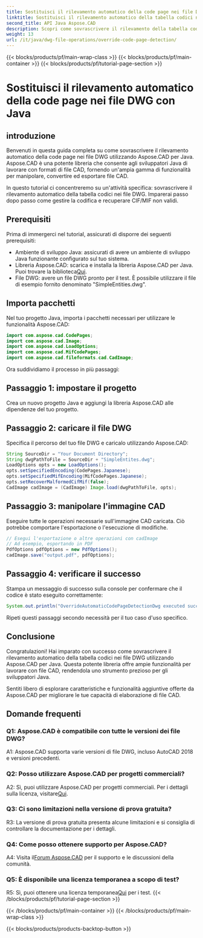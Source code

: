 ```yaml
---
title: Sostituisci il rilevamento automatico della code page nei file DWG con Java
linktitle: Sostituisci il rilevamento automatico della tabella codici nei file DWG
second_title: API Java Aspose.CAD
description: Scopri come sovrascrivere il rilevamento della tabella codici nei file DWG con Aspose.CAD per Java. Gestisci in modo efficiente la codifica e recupera CIF/MIF non validi.
weight: 13
url: /it/java/dwg-file-operations/override-code-page-detection/
---
```


{{< blocks/products/pf/main-wrap-class >}}
{{< blocks/products/pf/main-container >}}
{{< blocks/products/pf/tutorial-page-section >}}

# Sostituisci il rilevamento automatico della code page nei file DWG con Java

## introduzione

Benvenuti in questa guida completa su come sovrascrivere il rilevamento automatico della code page nei file DWG utilizzando Aspose.CAD per Java. Aspose.CAD è una potente libreria che consente agli sviluppatori Java di lavorare con formati di file CAD, fornendo un'ampia gamma di funzionalità per manipolare, convertire ed esportare file CAD.

In questo tutorial ci concentreremo su un'attività specifica: sovrascrivere il rilevamento automatico della tabella codici nei file DWG. Imparerai passo dopo passo come gestire la codifica e recuperare CIF/MIF non validi.

## Prerequisiti

Prima di immergerci nel tutorial, assicurati di disporre dei seguenti prerequisiti:

- Ambiente di sviluppo Java: assicurati di avere un ambiente di sviluppo Java funzionante configurato sul tuo sistema.
- Libreria Aspose.CAD: scarica e installa la libreria Aspose.CAD per Java. Puoi trovare la biblioteca[Qui](https://releases.aspose.com/cad/java/).
- File DWG: avere un file DWG pronto per il test. È possibile utilizzare il file di esempio fornito denominato "SimpleEntities.dwg".

## Importa pacchetti

Nel tuo progetto Java, importa i pacchetti necessari per utilizzare le funzionalità Aspose.CAD:

```java
import com.aspose.cad.CodePages;
import com.aspose.cad.Image;
import com.aspose.cad.LoadOptions;
import com.aspose.cad.MifCodePages;
import com.aspose.cad.fileformats.cad.CadImage;
```

Ora suddividiamo il processo in più passaggi:

## Passaggio 1: impostare il progetto

Crea un nuovo progetto Java e aggiungi la libreria Aspose.CAD alle dipendenze del tuo progetto.

## Passaggio 2: caricare il file DWG

Specifica il percorso del tuo file DWG e caricalo utilizzando Aspose.CAD:

```java
String SourceDir = "Your Document Directory";
String dwgPathToFile = SourceDir + "SimpleEntites.dwg";
LoadOptions opts = new LoadOptions();
opts.setSpecifiedEncoding(CodePages.Japanese);
opts.setSpecifiedMifEncoding(MifCodePages.Japanese);
opts.setRecoverMalformedCifMif(false);
CadImage cadImage = (CadImage) Image.load(dwgPathToFile, opts);
```

## Passaggio 3: manipolare l'immagine CAD

Eseguire tutte le operazioni necessarie sull'immagine CAD caricata. Ciò potrebbe comportare l'esportazione o l'esecuzione di modifiche.

```java
// Esegui l'esportazione o altre operazioni con cadImage
// Ad esempio, esportando in PDF
PdfOptions pdfOptions = new PdfOptions();
cadImage.save("output.pdf", pdfOptions);
```

## Passaggio 4: verificare il successo

Stampa un messaggio di successo sulla console per confermare che il codice è stato eseguito correttamente:

```java
System.out.println("OverrideAutomaticCodePageDetectionDwg executed successfully");
```

Ripeti questi passaggi secondo necessità per il tuo caso d'uso specifico.

## Conclusione

Congratulazioni! Hai imparato con successo come sovrascrivere il rilevamento automatico della tabella codici nei file DWG utilizzando Aspose.CAD per Java. Questa potente libreria offre ampie funzionalità per lavorare con file CAD, rendendola uno strumento prezioso per gli sviluppatori Java.

Sentiti libero di esplorare caratteristiche e funzionalità aggiuntive offerte da Aspose.CAD per migliorare le tue capacità di elaborazione di file CAD.

## Domande frequenti

### Q1: Aspose.CAD è compatibile con tutte le versioni dei file DWG?

A1: Aspose.CAD supporta varie versioni di file DWG, incluso AutoCAD 2018 e versioni precedenti.

### Q2: Posso utilizzare Aspose.CAD per progetti commerciali?

 A2: Sì, puoi utilizzare Aspose.CAD per progetti commerciali. Per i dettagli sulla licenza, visitare[Qui](https://purchase.aspose.com/buy).

### Q3: Ci sono limitazioni nella versione di prova gratuita?

R3: La versione di prova gratuita presenta alcune limitazioni e si consiglia di controllare la documentazione per i dettagli.

### Q4: Come posso ottenere supporto per Aspose.CAD?

 A4: Visita il[Forum Aspose.CAD](https://forum.aspose.com/c/cad/19) per il supporto e le discussioni della comunità.

### Q5: È disponibile una licenza temporanea a scopo di test?

 R5: Sì, puoi ottenere una licenza temporanea[Qui](https://purchase.aspose.com/temporary-license/) per i test.
{{< /blocks/products/pf/tutorial-page-section >}}

{{< /blocks/products/pf/main-container >}}
{{< /blocks/products/pf/main-wrap-class >}}

{{< blocks/products/products-backtop-button >}}
